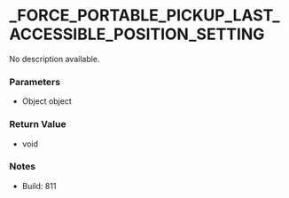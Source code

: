 # _FORCE_PORTABLE_PICKUP_LAST_ACCESSIBLE_POSITION_SETTING

No description available.

### Parameters
* Object object

### Return Value
* void

### Notes
* Build: 811

